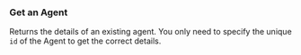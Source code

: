 ### Get an Agent

Returns the details of an existing agent. You only need to specify the unique
`id` of the Agent to get the correct details.
